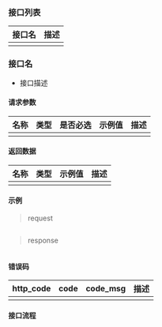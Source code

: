 ### 接口列表

| 接口名 | 描述 |
| ------ | ---- |
|      |       |


### 接口名

- 接口描述

#### 请求参数

| 名称             | 类型   | 是否必选 | 示例值                           | 描述                                                                        |
|------------------|--------|----------|----------------------------------|-----------------------------------------------------------------------------|
|||||


#### 返回数据

| 名称    | 类型   | 示例值 | 描述                                                           |
|---------|--------|--------|----------------------------------------------------------------|
|||||

#### 示例

> request

```json
```

> response

```json
```

#### 错误码

| http_code | code | code_msg | 描述 |
| --- | ---  | --- | --- |
|||||

#### 接口流程

